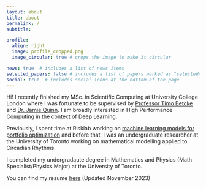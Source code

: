 ```yaml
---
layout: about
title: about
permalink: /
subtitle:

profile:
  align: right
  image: profile_cropped.png
  image_circular: true # crops the image to make it circular

news: true  # includes a list of news items
selected_papers: false # includes a list of papers marked as "selected={true}"
social: true  # includes social icons at the bottom of the page
---
```


Hi! I recently finished my MSc. in Scientific Computing at University College London where I was fortunate to be supervised by [Professor Timo Betcke](https://scholar.google.co.uk/citations?user=HCAkiTYAAAAJ&hl=en) and [Dr. Jamie Quinn](http://jamiejquinn.com/). I am broadly interested in High Performance Computing in the context of Deep Learning.

Previously, I spent time at Risklab working on [machine learning models for portfolio optimization](https://www.pm-research.com/content/iijjfds/early/2023/09/23/jfds20231138) and before that, I was an undergraduate researcher at the University of Toronto working on mathematical modelling applied to Circadian Rhythms.

I completed my undergradaute degree in Mathematics and Physics (Math Specialist/Physics Major) at the University of Toronto.

You can find my resume [here](https://drive.google.com/file/d/1ToM_wgh8718W7GwO78DowAcKf3gm4PMa/view) (Updated November 2023)
